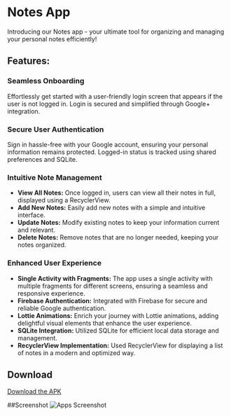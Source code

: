 # Notes App

Introducing our Notes app - your ultimate tool for organizing and managing your personal notes efficiently!

## Features:

### Seamless Onboarding
Effortlessly get started with a user-friendly login screen that appears if the user is not logged in. Login is secured and simplified through Google+ integration.

### Secure User Authentication
Sign in hassle-free with your Google account, ensuring your personal information remains protected. Logged-in status is tracked using shared preferences and SQLite.

### Intuitive Note Management
- **View All Notes:** Once logged in, users can view all their notes in full, displayed using a RecyclerView.
- **Add New Notes:** Easily add new notes with a simple and intuitive interface.
- **Update Notes:** Modify existing notes to keep your information current and relevant.
- **Delete Notes:** Remove notes that are no longer needed, keeping your notes organized.

### Enhanced User Experience
- **Single Activity with Fragments:** The app uses a single activity with multiple fragments for different screens, ensuring a seamless and responsive experience.
- **Firebase Authentication:** Integrated with Firebase for secure and reliable Google authentication.
- **Lottie Animations:** Enrich your journey with Lottie animations, adding delightful visual elements that enhance the user experience.
- **SQLite Integration:** Utilized SQLite for efficient local data storage and management.
- **RecyclerView Implementation:** Used RecyclerView for displaying a list of notes in a modern and optimized way.

## Download
[Download the APK](https://mega.nz/file/xEkGFTQR#Cn_6yfyaFjXNtzcMxAv7VGZGdh2-MwYzPD4YVJklTVY)


##Screenshot
![Apps Screenshot](https://github.com/Chandan5224/Notes/assets/86766647/935ee859-6ff8-4c7b-aa33-0844fdf0fddf)
